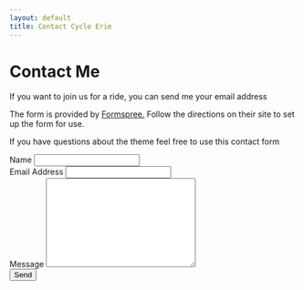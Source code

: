 ```yaml
---
layout: default
title: Contact Cycle Erie
---
```


<div id="contact">
  <h1 class="pageTitle">Contact Me</h1>
  <div class="contactContent">
    <p class="intro">If you want to join us for a ride, you can send me your email address</p>
    <p>The form is provided by <a href="http://formspree.io/">Formspree.</a> Follow the directions on their site to set up the form for use.</p>
    <p>If you have questions about the theme feel free to use this contact form</p>
  </div>
  <form action="http://formspree.io/getinfo@cycleerie.org" method="POST">
    <label for="name">Name</label>    
    <input type="text" id="name" name="name" class="full-width"><br>
    <label for="email">Email Address</label>
    <input type="email" id="email" name="_replyto" class="full-width"><br>
    <label for="message">Message</label>
    <textarea name="message" id="message" cols="30" rows="10" class="full-width"></textarea><br>
    <input type="submit" value="Send" class="button">
  </form>
</div>
